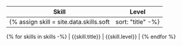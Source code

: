 | Skill | Level |
| ---- | ---- |
{% assign skill = site.data.skills.soft | sort: "title" -%}
{% for skills in skills -%}
| {{skill.title}} | {{skill.level}} |
{% endfor %}